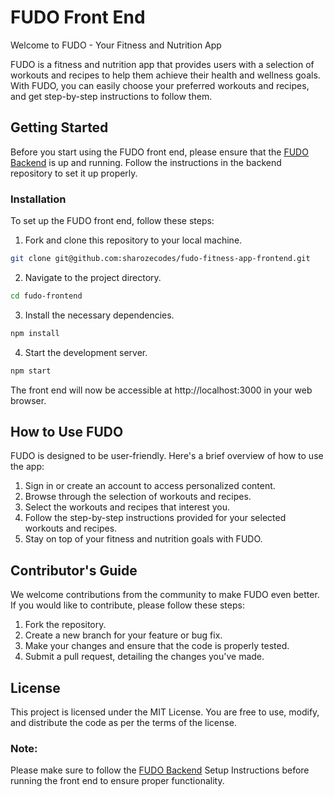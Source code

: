 # FUDO Front End

Welcome to FUDO - Your Fitness and Nutrition App

FUDO is a fitness and nutrition app that provides users with a selection of workouts and recipes to help them achieve their health and wellness goals. With FUDO, you can easily choose your preferred workouts and recipes, and get step-by-step instructions to follow them.

## Getting Started

Before you start using the FUDO front end, please ensure that the [FUDO Backend](https://github.com/sharozecodes/fudo-fitness-app) is up and running. Follow the instructions in the backend repository to set it up properly.

### Installation

To set up the FUDO front end, follow these steps:

1. Fork and clone this repository to your local machine.

```bash
git clone git@github.com:sharozecodes/fudo-fitness-app-frontend.git
```

2. Navigate to the project directory.

```bash
cd fudo-frontend
```

3. Install the necessary dependencies.

```bash
npm install
```

4. Start the development server.

```bash
npm start

```

The front end will now be accessible at http://localhost:3000 in your web browser.

## How to Use FUDO

FUDO is designed to be user-friendly. Here's a brief overview of how to use the app:

1. Sign in or create an account to access personalized content.
2. Browse through the selection of workouts and recipes.
3. Select the workouts and recipes that interest you.
4. Follow the step-by-step instructions provided for your selected workouts and recipes.
5. Stay on top of your fitness and nutrition goals with FUDO.

## Contributor's Guide

We welcome contributions from the community to make FUDO even better. If you would like to contribute, please follow these steps:

1. Fork the repository.
2. Create a new branch for your feature or bug fix.
3. Make your changes and ensure that the code is properly tested.
4. Submit a pull request, detailing the changes you've made.

## License

This project is licensed under the MIT License. You are free to use, modify, and distribute the code as per the terms of the license.

### Note:

Please make sure to follow the [FUDO Backend](https://github.com/sharozecodes/fudo-fitness-app) Setup Instructions before running the front end to ensure proper functionality.
